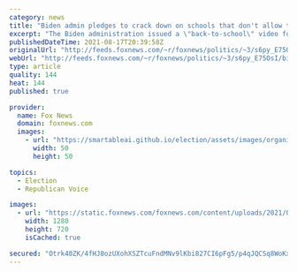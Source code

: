 ```yaml
---
category: news
title: "Biden admin pledges to crack down on schools that don't allow trans athletes in girls' sports"
excerpt: "The Biden administration issued a \"back-to-school\" video for transgender students, pledging to crack down on states seeking to ban transgender students from girls’ sports, bathrooms and receiving transition-related care."
publishedDateTime: 2021-08-17T20:39:58Z
originalUrl: "http://feeds.foxnews.com/~r/foxnews/politics/~3/s6py_E75OsI/biden-admin-schools-trans-athletes-girls-sports"
webUrl: "http://feeds.foxnews.com/~r/foxnews/politics/~3/s6py_E75OsI/biden-admin-schools-trans-athletes-girls-sports"
type: article
quality: 144
heat: 144
published: true

provider:
  name: Fox News
  domain: foxnews.com
  images:
    - url: "https://smartableai.github.io/election/assets/images/organizations/foxnews.com-50x50.jpg"
      width: 50
      height: 50

topics:
  - Election
  - Republican Voice

images:
  - url: "https://static.foxnews.com/foxnews.com/content/uploads/2021/08/Transgender-Back-to-School-copy.jpg"
    width: 1280
    height: 720
    isCached: true

secured: "Otrk40ZK/4fHJ8ozUXohXSZTcuFndMNv9lKbi827CI6pFg5/p4qJQCSq8WoKx7JGvBXKpzaKLzBH9DXsG3nEbfWtJRDJ+BD6O06/+S0YiIXIS5UB4FSnAHvE63XPAmU6SrzcwcW1LhSWIM0FuMXm4Pd5p4/9G8dgq6RkgmSaw8aOfMfcsQ99yXVey3jdwtWt9Vm/hcCIsu+t7fWBEKxfkwCDnpfRsLQ62sOpjw2bX5xuUhmeIsirHok9NkShB3h0ojdixSlOwsmJMMmSZ+gqd5T43+sGqAfTxcl7M3HVhtgfg2+9LZyQr7ECoHlaNTZZ6OHghryEvcXG7e2tEw5dfZBss78xpZWULavXF7rFIo4=;3w9OP0f9BdalwvrmhM3FiQ=="
---
```


